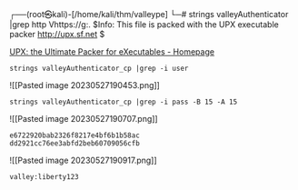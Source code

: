 ┌──(root㉿kali)-[/home/kali/thm/valleype]
└─# strings valleyAuthenticator |grep http
Vhttps://g:.
$Info: This file is packed with the UPX executable packer http://upx.sf.net $

[UPX: the Ultimate Packer for eXecutables - Homepage](https://upx.github.io/)

```
strings valleyAuthenticator_cp |grep -i user
```
![[Pasted image 20230527190453.png]]

```
strings valleyAuthenticator_cp |grep -i pass -B 15 -A 15
```
![[Pasted image 20230527190707.png]]

```
e6722920bab2326f8217e4bf6b1b58ac
dd2921cc76ee3abfd2beb60709056cfb
```
![[Pasted image 20230527190917.png]]

```
valley:liberty123
```
